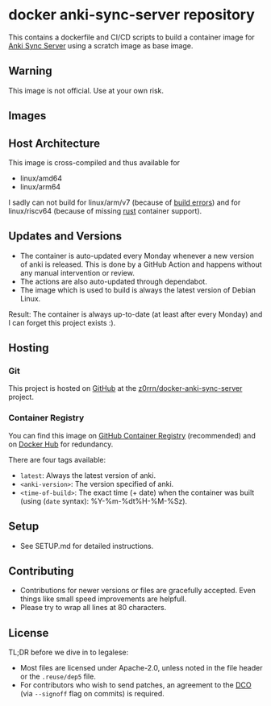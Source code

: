 <!--
SPDX-FileCopyrightText: 2023 Frederik Zorn <fz@zorrn.net>

SPDX-License-Identifier: Apache-2.0
-->

# docker anki-sync-server repository

This contains a dockerfile and CI/CD scripts to build a container image for
[Anki Sync Server](https://apps.ankiweb.net/) using a scratch image as base
image.

## Warning

This image is not official. Use at your own risk.

## Images

## Host Architecture

This image is cross-compiled and thus available for

- linux/amd64
- linux/arm64

I sadly can not build for linux/arm/v7
(because of [build errors](https://github.com/rust-lang/cargo/issues/9545#issue-911773248))
and for linux/riscv64 (because of missing
[rust](https://hub.docker.com/_/rust/tags) container support).

## Updates and Versions

- The container is auto-updated every Monday whenever a new version of anki is
  released. This is done by a GitHub Action and happens without any manual
  intervention or review.
- The actions are also auto-updated through dependabot.
- The image which is used to build is always the latest version of Debian Linux.

Result: The container is always up-to-date (at least after every Monday) and I
can forget this project exists :).

## Hosting

### Git

This project is hosted on [GitHub](https://github.com) at the
[z0rrn/docker-anki-sync-server](https://github.com/z0rrn/docker-anki-sync-server)
project.

### Container Registry

You can find this image on
[GitHub Container Registry](https://github.com/z0rrn/docker-anki-sync-server/pkgs/container/anki-sync-server)
(recommended) and on
[Docker Hub](https://hub.docker.com/r/zorrn/anki-sync-server) for
redundancy.

There are four tags available:

- `latest`: Always the latest version of anki.
- `<anki-version>`: The version specified of anki.
- `<time-of-build>`: The exact time (+ date) when the container was built
  (using (`date` syntax): %Y-%m-%dt%H-%M-%Sz).

## Setup

- See SETUP.md for detailed instructions.

## Contributing

- Contributions for newer versions or files are gracefully accepted. Even things
  like small speed improvements are helpfull.
- Please try to wrap all lines at 80 characters.

## License

TL;DR before we dive in to legalese:

- Most files are licensed under Apache-2.0, unless noted in the file header or
  the `.reuse/dep5` file.
- For contributors who wish to send patches, an agreement to the
  [DCO](https://developercertificate.org/) (via `--signoff` flag on commits) is
  required.
